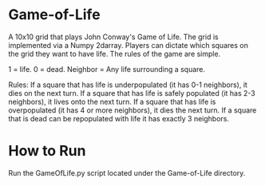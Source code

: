# Game-of-Life
A 10x10 grid that plays John Conway's Game of Life. The grid is implemented via a Numpy 2darray.
Players can dictate which squares on the grid they want to have life. The rules of the game are simple.

1 = life. 0 = dead. Neighbor = Any life surrounding a square.

Rules:
If a square that has life is underpopulated (it has 0-1 neighbors), it dies on the next turn.
If a square that has life is safely populated (it has 2-3 neighbors), it lives onto the next turn.
If a square that has life is overpopulated (it has 4 or more neighbors), it dies the next turn.
If a square that is dead can be repopulated with life it has exactly 3 neighbors.

# How to Run
Run the GameOfLife.py script located under the Game-of-Life directory.
